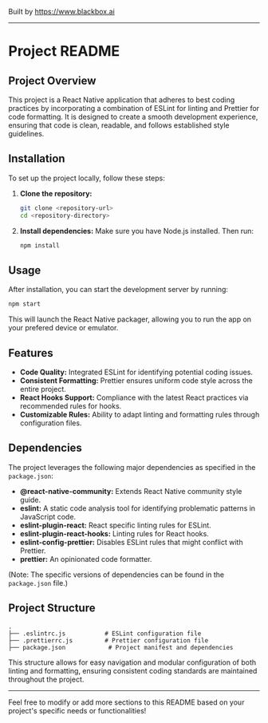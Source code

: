 
Built by https://www.blackbox.ai

---

# Project README

## Project Overview
This project is a React Native application that adheres to best coding practices by incorporating a combination of ESLint for linting and Prettier for code formatting. It is designed to create a smooth development experience, ensuring that code is clean, readable, and follows established style guidelines.

## Installation
To set up the project locally, follow these steps:

1. **Clone the repository:**
   ```bash
   git clone <repository-url>
   cd <repository-directory>
   ```

2. **Install dependencies:**
   Make sure you have Node.js installed. Then run:
   ```bash
   npm install
   ```

## Usage
After installation, you can start the development server by running:
```bash
npm start
```
This will launch the React Native packager, allowing you to run the app on your prefered device or emulator.

## Features
- **Code Quality:** Integrated ESLint for identifying potential coding issues.
- **Consistent Formatting:** Prettier ensures uniform code style across the entire project.
- **React Hooks Support:** Compliance with the latest React practices via recommended rules for hooks.
- **Customizable Rules:** Ability to adapt linting and formatting rules through configuration files.

## Dependencies
The project leverages the following major dependencies as specified in the `package.json`:

- **@react-native-community:** Extends React Native community style guide.
- **eslint:** A static code analysis tool for identifying problematic patterns in JavaScript code.
- **eslint-plugin-react:** React specific linting rules for ESLint.
- **eslint-plugin-react-hooks:** Linting rules for React hooks.
- **eslint-config-prettier:** Disables ESLint rules that might conflict with Prettier.
- **prettier:** An opinionated code formatter.

(Note: The specific versions of dependencies can be found in the `package.json` file.)

## Project Structure
```plaintext
.
├── .eslintrc.js           # ESLint configuration file
├── .prettierrc.js         # Prettier configuration file
├── package.json            # Project manifest and dependencies
```

This structure allows for easy navigation and modular configuration of both linting and formatting, ensuring consistent coding standards are maintained throughout the project. 

---

Feel free to modify or add more sections to this README based on your project's specific needs or functionalities!